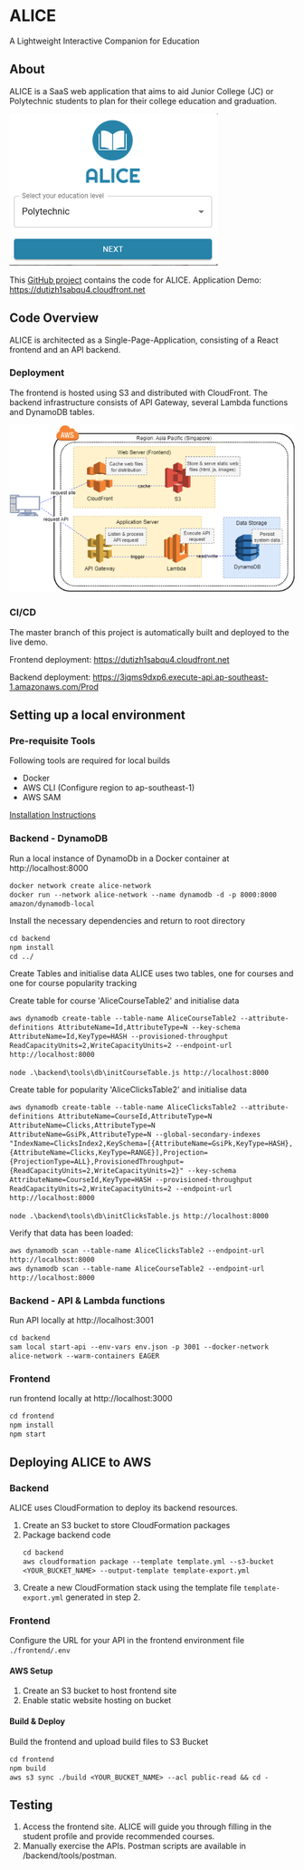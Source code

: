 # ALICE 
A Lightweight Interactive Companion for Education

## About
ALICE is a SaaS web application that aims to aid Junior College (JC) or Polytechnic students to plan for their college education and graduation.

![ALICE](./docs/img/alice.png)

This [GitHub project](https://github.com/remns/cs5224-alice/) contains the code for ALICE. Application Demo: https://dutizh1sabqu4.cloudfront.net

## Code Overview
ALICE is architected as a Single-Page-Application, consisting of a React frontend and an API backend.

### Deployment
The frontend is hosted using S3 and distributed with CloudFront. The backend infrastructure consists of API Gateway, several Lambda functions and DynamoDB tables.

![AWS Architecture](./docs/img/aws-archi.png)

### CI/CD
The master branch of this project is automatically built and deployed to the live demo.

Frontend deployment: https://dutizh1sabqu4.cloudfront.net

Backend deployment: https://3jqms9dxp6.execute-api.ap-southeast-1.amazonaws.com/Prod

## Setting up a local environment
### Pre-requisite Tools
Following tools are required for local builds
- Docker
- AWS CLI (Configure region to ap-southeast-1)
- AWS SAM

[Installation Instructions](https://docs.aws.amazon.com/serverless-application-model/latest/developerguide/serverless-sam-cli-install.html)

### Backend - DynamoDB
Run a local instance of DynamoDb in a Docker container at http://localhost:8000
```
docker network create alice-network
docker run --network alice-network --name dynamodb -d -p 8000:8000 amazon/dynamodb-local
```

Install the necessary dependencies and return to root directory
```
cd backend
npm install
cd ../
```

Create Tables and initialise data
ALICE uses two tables, one for courses and one for course popularity tracking

Create table for course 'AliceCourseTable2' and initialise data
```
aws dynamodb create-table --table-name AliceCourseTable2 --attribute-definitions AttributeName=Id,AttributeType=N --key-schema AttributeName=Id,KeyType=HASH --provisioned-throughput ReadCapacityUnits=2,WriteCapacityUnits=2 --endpoint-url http://localhost:8000

node .\backend\tools\db\initCourseTable.js http://localhost:8000
```

Create table for popularity 'AliceClicksTable2' and initialise data
```
aws dynamodb create-table --table-name AliceClicksTable2 --attribute-definitions AttributeName=CourseId,AttributeType=N AttributeName=Clicks,AttributeType=N AttributeName=GsiPk,AttributeType=N --global-secondary-indexes "IndexName=ClicksIndex2,KeySchema=[{AttributeName=GsiPk,KeyType=HASH},{AttributeName=Clicks,KeyType=RANGE}],Projection={ProjectionType=ALL},ProvisionedThroughput={ReadCapacityUnits=2,WriteCapacityUnits=2}" --key-schema AttributeName=CourseId,KeyType=HASH --provisioned-throughput ReadCapacityUnits=2,WriteCapacityUnits=2 --endpoint-url http://localhost:8000

node .\backend\tools\db\initClicksTable.js http://localhost:8000
```

Verify that data has been loaded:
```
aws dynamodb scan --table-name AliceClicksTable2 --endpoint-url http://localhost:8000
aws dynamodb scan --table-name AliceCourseTable2 --endpoint-url http://localhost:8000
```

### Backend - API & Lambda functions
Run API locally at http://localhost:3001

```
cd backend
sam local start-api --env-vars env.json -p 3001 --docker-network alice-network --warm-containers EAGER
```

### Frontend
run frontend locally at http://localhost:3000
```
cd frontend
npm install
npm start
```

## Deploying ALICE to AWS
### Backend
ALICE uses CloudFormation to deploy its backend resources.

1. Create an S3 bucket to store CloudFormation packages
2. Package backend code
    ```
    cd backend
    aws cloudformation package --template template.yml --s3-bucket <YOUR_BUCKET_NAME> --output-template template-export.yml
    ```
3. Create a new CloudFormation stack using the template file ```template-export.yml``` generated in step 2.
    

### Frontend
Configure the URL for your API in the frontend environment file ```./frontend/.env```

#### AWS Setup
1. Create an S3 bucket to host frontend site
2. Enable static website hosting on bucket

#### Build & Deploy
Build the frontend and upload build files to S3 Bucket
```
cd frontend
npm build
aws s3 sync ./build <YOUR_BUCKET_NAME> --acl public-read && cd -
```

## Testing
1. Access the frontend site. ALICE will guide you through filling in the student profile and provide recommended courses.
2. Manually exercise the APIs. Postman scripts are available in /backend/tools/postman.
